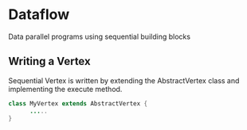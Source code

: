 # Dataflow
Data parallel programs using sequential building blocks

## Writing a Vertex
Sequential Vertex is written by extending the AbstractVertex class and implementing the execute method.
```java
class MyVertex extends AbstractVertex {
      .....
}
```

